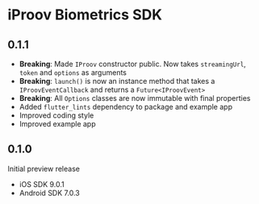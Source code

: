 # iProov Biometrics SDK

## 0.1.1

* **Breaking**: Made `IProov` constructor public. Now takes `streamingUrl`, `token` and `options` as arguments
* **Breaking**: `launch()` is now an instance method that takes a `IProovEventCallback` and returns a `Future<IProovEvent>`
* **Breaking**: All `Options` classes are now immutable with final properties
* Added `flutter_lints` dependency to package and example app
* Improved coding style
* Improved example app

## 0.1.0

Initial preview release

* iOS SDK 9.0.1
* Android SDK 7.0.3